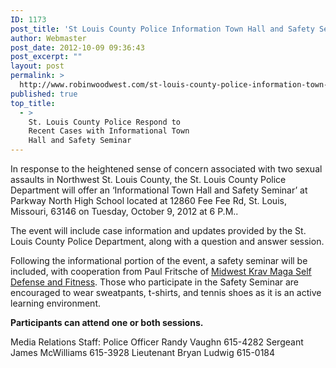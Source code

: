```yaml
---
ID: 1173
post_title: 'St Louis County Police Information Town Hall and Safety Seminar &#8211; Oct 9 2012'
author: Webmaster
post_date: 2012-10-09 09:36:43
post_excerpt: ""
layout: post
permalink: >
  http://www.robinwoodwest.com/st-louis-county-police-information-town-hall-and-safety-seminar-oct-9-2012/
published: true
top_title:
  - >
    St. Louis County Police Respond to
    Recent Cases with Informational Town
    Hall and Safety Seminar
---
```

In response to the heightened sense of concern associated with two sexual assaults in Northwest St. Louis County, the St. Louis County Police Department will offer an ‘Informational Town Hall and Safety Seminar’ at Parkway North High School located at 12860 Fee Fee Rd, St. Louis, Missouri, 63146 on Tuesday, October 9, 2012 at 6 P.M.. 

The event will include case information and updates provided by the St. Louis County Police Department, along with a question and answer session.

Following the informational portion of the event, a safety seminar will be included,   with cooperation from Paul Fritsche of <a href="http://mwkravmaga.com" title="Midwest Krav Maga Self Defense and Fitness" target="_blank">Midwest Krav Maga Self Defense and Fitness</a>. Those who participate in the Safety Seminar are encouraged to wear sweatpants, t-shirts, and tennis shoes as it is an active learning environment.

<strong>Participants can attend one or both sessions.</strong>


Media Relations Staff: 
Police Officer
Randy Vaughn
615-4282	Sergeant
James McWilliams
615-3928	Lieutenant
Bryan Ludwig
615-0184